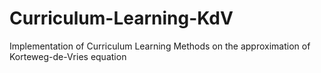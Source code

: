 # Curriculum-Learning-KdV
Implementation of Curriculum Learning Methods on the approximation of Korteweg-de-Vries equation
